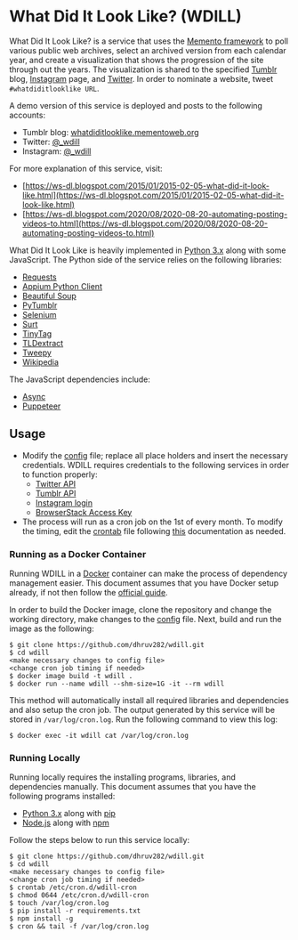 # What Did It Look Like? (WDILL)

What Did It Look Like? is a service that uses the [Memento framework](http://mementoweb.org/) to poll various public web archives, select an archived version from each calendar year, and create a visualization that shows the progression of the site through out the years. The visualization is shared to the specified [Tumblr](https://www.tumblr.com/) blog, [Instagram](https://www.instagram.com/) page, and [Twitter](https://twitter.com/). In order to nominate a website, tweet `#whatdiditlooklike URL`.

A demo version of this service is deployed and posts to the following accounts:

* Tumblr blog: [whatdiditlooklike.mementoweb.org](https://whatdiditlooklike.mementoweb.org/)
* Twitter: [@_wdill](https://twitter.com/_wdill)
* Instagram: [@_wdill](https://www.instagram.com/_wdill/)

For more explanation of this service, visit:
* [https://ws-dl.blogspot.com/2015/01/2015-02-05-what-did-it-look-like.html](https://ws-dl.blogspot.com/2015/01/2015-02-05-what-did-it-look-like.html)
* [https://ws-dl.blogspot.com/2020/08/2020-08-20-automating-posting-videos-to.html](https://ws-dl.blogspot.com/2020/08/2020-08-20-automating-posting-videos-to.html)

What Did It Look Like is heavily implemented in [Python 3.x](https://docs.python.org/3/) along with some JavaScript. The Python side of the service relies on the following libraries:

* [Requests](https://requests.readthedocs.io/en/master/)
* [Appium Python Client](https://github.com/appium/python-client)
* [Beautiful Soup](https://www.crummy.com/software/BeautifulSoup/bs4/doc/)
* [PyTumblr](https://github.com/tumblr/pytumblr)
* [Selenium](https://selenium-python.readthedocs.io/)
* [Surt](https://github.com/rajbot/surt/tree/master/surt)
* [TinyTag](https://github.com/devsnd/tinytag)
* [TLDextract](https://github.com/john-kurkowski/tldextract)
* [Tweepy](https://www.tweepy.org/)
* [Wikipedia](https://github.com/goldsmith/Wikipedia)

The JavaScript dependencies include:
* [Async](https://caolan.github.io/async/v3/)
* [Puppeteer](https://github.com/puppeteer/puppeteer)

## Usage

* Modify the [config](https://github.com/dhruv282/wdill/blob/master/config) file; replace all place holders and insert the necessary credentials. WDILL requires credentials to the following services in order to function properly:
  * [Twitter API](https://developer.twitter.com/en/docs/twitter-api)
  * [Tumblr API]()
  * [Instagram  login](https://www.instagram.com/)
  * [BrowserStack Access Key](https://www.browserstack.com/)
* The process will run as a cron job on the 1st of every month. To modify the timing, edit the [crontab](https://github.com/dhruv282/wdill/blob/master/crontab) file following [this](https://man7.org/linux/man-pages/man5/crontab.5.html) documentation as needed.


### Running as a Docker Container

Running WDILL in a [Docker](https://www.docker.com/) container can make the process of dependency management easier. This document assumes that you have Docker setup already, if not then follow the [official guide](https://docs.docker.com/installation/).

In order to build the Docker image, clone the repository and change the working directory, make changes to the [config](https://github.com/dhruv282/wdill/blob/master/config) file. Next, build and run the image as the following:

```
$ git clone https://github.com/dhruv282/wdill.git
$ cd wdill
<make necessary changes to config file>
<change cron job timing if needed>
$ docker image build -t wdill .
$ docker run --name wdill --shm-size=1G -it --rm wdill
```

This method will automatically install all required libraries and dependencies and also setup the cron job. The output generated by this service will be stored in `/var/log/cron.log`. Run the following command to view this log:

```
$ docker exec -it wdill cat /var/log/cron.log
```

### Running Locally

Running locally requires the installing programs, libraries, and dependencies manually. This document assumes that you have the following programs installed:

* [Python 3.x](https://docs.python.org/3/) along with [pip](https://pip.pypa.io/en/stable/installing/)
* [Node.js](https://nodejs.org/en/) along with [npm](https://www.npmjs.com/)

Follow the steps below to run this service locally:

```
$ git clone https://github.com/dhruv282/wdill.git
$ cd wdill
<make necessary changes to config file>
<change cron job timing if needed>
$ crontab /etc/cron.d/wdill-cron
$ chmod 0644 /etc/cron.d/wdill-cron
$ touch /var/log/cron.log
$ pip install -r requirements.txt
$ npm install -g
$ cron && tail -f /var/log/cron.log
```